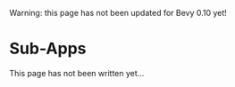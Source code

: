 Warning: this page has not been updated for Bevy 0.10 yet!

# Sub-Apps

This page has not been written yet…
